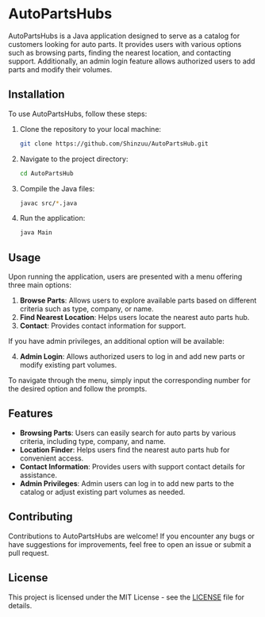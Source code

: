 # AutoPartsHubs

AutoPartsHubs is a Java application designed to serve as a catalog for customers looking for auto parts. It provides users with various options such as browsing parts, finding the nearest location, and contacting support. Additionally, an admin login feature allows authorized users to add parts and modify their volumes.

## Installation

To use AutoPartsHubs, follow these steps:

1. Clone the repository to your local machine:

    ```bash
    git clone https://github.com/Shinzuu/AutoPartsHub.git
    ```

2. Navigate to the project directory:

    ```bash
    cd AutoPartsHub
    ```

3. Compile the Java files:

    ```bash
    javac src/*.java
    ```

4. Run the application:

    ```bash
    java Main
    ```

## Usage

Upon running the application, users are presented with a menu offering three main options:

1. **Browse Parts**: Allows users to explore available parts based on different criteria such as type, company, or name.
2. **Find Nearest Location**: Helps users locate the nearest auto parts hub.
3. **Contact**: Provides contact information for support.

If you have admin privileges, an additional option will be available:

4. **Admin Login**: Allows authorized users to log in and add new parts or modify existing part volumes.

To navigate through the menu, simply input the corresponding number for the desired option and follow the prompts.

## Features

- **Browsing Parts**: Users can easily search for auto parts by various criteria, including type, company, and name.
- **Location Finder**: Helps users find the nearest auto parts hub for convenient access.
- **Contact Information**: Provides users with support contact details for assistance.
- **Admin Privileges**: Admin users can log in to add new parts to the catalog or adjust existing part volumes as needed.

## Contributing

Contributions to AutoPartsHubs are welcome! If you encounter any bugs or have suggestions for improvements, feel free to open an issue or submit a pull request.

## License

This project is licensed under the MIT License - see the [LICENSE](LICENSE) file for details.
